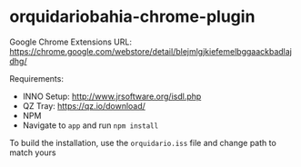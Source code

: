 # orquidariobahia-chrome-plugin

Google Chrome Extensions URL: https://chrome.google.com/webstore/detail/blejmlgjkiefemelbggaackbadlajdhg/ 

Requirements:

- INNO Setup: http://www.jrsoftware.org/isdl.php
- QZ Tray: https://qz.io/download/
- NPM
- Navigate to `app` and run `npm install`

To build the installation, use the `orquidario.iss` file and change path to match yours
